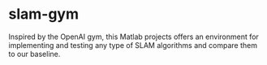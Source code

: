 # slam-gym
Inspired by the OpenAI gym, this Matlab projects offers an environment for implementing and testing any type of SLAM algorithms and compare them to our baseline.
